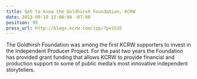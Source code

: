 ```yaml
---
title: Get to know the Goldhirsh Foundation, KCRW
date: 2013-09-19 12:00:00 -07:00
position: 95
press_url: http://blogs.kcrw.com/ipp/?p=1535
---
```


The Goldhirsh Foundation was among the first KCRW supporters to invest in the Independent Producer Project. For the past two years the Foundation has provided grant funding that allows KCRW to provide financial and production support to some of public media’s most innovative independent storytellers.

